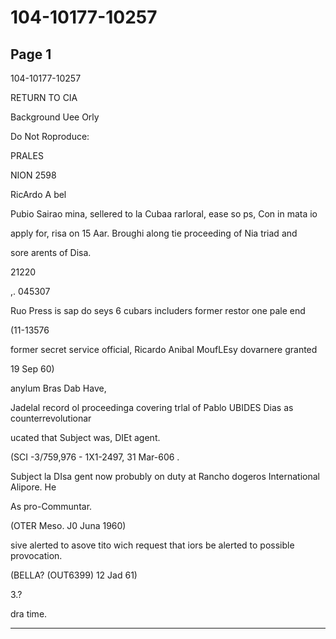# 104-10177-10257

## Page 1

104-10177-10257

RETURN TO CIA

Background Uee Orly

Do Not Roproduce:

PRALES

NION 2598

RicArdo A bel

Pubio Sairao mina, sellered to la Cubaa rarloral, ease so ps, Con in mata io

apply for, risa on 15 Aar. Broughi along tie proceeding of Nia triad and

sore arents of Disa.

21220

,. 045307

Ruo Press is sap do seys 6 cubars includers former restor one pale end

(11-13576

former secret service official, Ricardo Anibal MoufLEsy dovarnere granted

19 Sep 60)

anylum Bras Dab Have,

Jadelal record ol proceedinga covering trlal of Pablo UBIDES Dias as counterrevolutionar

ucated that Subject was, DIEt agent.

(SCI -3/759,976 - 1X1-2497, 31 Mar-606 .

Subject la DIsa gent now probubly on duty at Rancho dogeros International Alipore. He

As pro-Communtar.

(OTER Meso. J0 Juna 1960)

sive alerted to asove tito wich request that iors be alerted to possible provocation.

(BELLA? (OUT6399) 12 Jad 61)

3.?

dra time.

---

